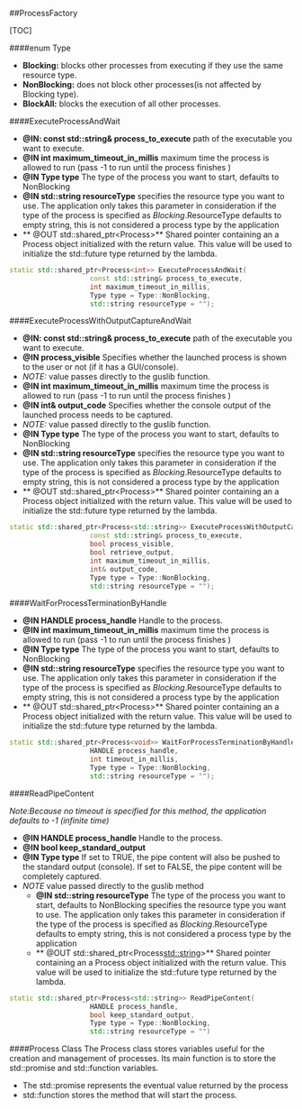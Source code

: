 ##ProcessFactory


[TOC]



####enum Type
* **Blocking:** blocks other processes from executing if they use the same resource type.
* **NonBlocking:** does not block other processes(is not affected by Blocking type).
* **BlockAll:** blocks the execution of all other processes. 

####ExecuteProcessAndWait
  * **@IN: const std::string& process_to_execute** 
  path of the executable you want to execute.
  * **@IN int maximum_timeout_in_millis** 
  maximum time the process is allowed to run (pass -1 to run until the process finishes ) 
  * **@IN Type type** 
  The type of the process you want to start, defaults to NonBlocking
  * **@IN std::string resourceType**
 specifies the resource type you want to use. The application only takes this parameter in consideration if the type of the process is specified as *Blocking*.ResourceType defaults to empty string, this is not considered a process type by the application
  * ** @OUT std::shared_ptr<Process<int>>** Shared pointer containing an a Process object initialized with the return value. This value will be used to initialize the std::future type returned by the lambda.
~~~cpp
static std::shared_ptr<Process<int>> ExecuteProcessAndWait(
					const std::string& process_to_execute, 
					int maximum_timeout_in_millis,
					Type type = Type::NonBlocking,
					std::string resourceType = "");
~~~


####ExecuteProcessWithOutputCaptureAndWait

 * **@IN: const std::string& process_to_execute** 
   path of the executable you want to execute.
 * **@IN process_visible** Specifies whether the launched process is shown to the user or not  (if it has a GUI/console). 
* *NOTE:* value passes directly to the guslib function.
 * **@IN int maximum_timeout_in_millis** 
  maximum time the process is allowed to run (pass -1 to run until the process finishes )
 * **@IN int& output_code** Specifies whether the console output of the launched process needs to be captured.
* *NOTE:* value passed  directly to the guslib function. 
 * **@IN Type type** 
  The type of the process you want to start, defaults to NonBlocking
 * **@IN std::string resourceType**
 specifies the resource type you want to use. The application only takes this parameter in consideration if the type of the process is specified as *Blocking*.ResourceType defaults to empty string, this is not considered a process type by the application
 * ** @OUT std::shared_ptr<Process<int>>** Shared pointer containing an a Process object initialized with the return value. This value will be used to initialize the std::future type returned by the lambda.
~~~cpp
static std::shared_ptr<Process<std::string>> ExecuteProcessWithOutputCaptureAndWait(
					const std::string& process_to_execute,
					bool process_visible,
					bool retrieve_output,
					int maximum_timeout_in_millis,
					int& output_code,
					Type type = Type::NonBlocking,
					std::string resourceType = "");
~~~

####WaitForProcessTerminationByHandle

  * **@IN HANDLE process_handle**  Handle to the process.
  * **@IN int maximum_timeout_in_millis** 
  maximum time the process is allowed to run (pass -1 to run until the process finishes ) 
  * **@IN Type type** 
  The type of the process you want to start, defaults to NonBlocking
  * **@IN std::string resourceType**
 specifies the resource type you want to use. The application only takes this parameter in consideration if the type of the process is specified as *Blocking*.ResourceType defaults to empty string, this is not considered a process type by the application
  * ** @OUT std::shared_ptr<Process<void>>** Shared pointer containing an a Process object initialized with the return value. This value will be used to initialize the std::future type returned by the lambda.
~~~cpp
static std::shared_ptr<Process<void>> WaitForProcessTerminationByHandle(
					HANDLE process_handle, 
					int timeout_in_millis,
					Type type = Type::NonBlocking,
					std::string resourceType = "");
~~~

####ReadPipeContent

_Note:Because no timeout is specified for this method, the application defaults to -1 (infinite time)_

  * **@IN HANDLE process_handle** Handle to the process.
  * **@IN  bool keep_standard_output**
  * **@IN Type type** If set to TRUE, the pipe content will also be pushed to
      the standard output (console). If set to FALSE, the pipe content will be completely
      captured.
* *NOTE* value passed directly to the guslib method
  * **@IN std::string resourceType** The type of the process you want to start, defaults to NonBlocking
 specifies the resource type you want to use. The application only takes this parameter in consideration if the type of the process is specified as *Blocking*.ResourceType defaults to empty string, this is not considered a process type by the application
  * ** @OUT std::shared_ptr<Process<std::string>>** Shared pointer containing an a Process object initialized with the return value. This value will be used to initialize the std::future type returned by the lambda.
~~~cpp
static std::shared_ptr<Process<std::string>> ReadPipeContent(
					HANDLE process_handle, 
					bool keep_standard_output, 
					Type type = Type::NonBlocking, 
					std::string resourceType = "")
~~~

####Process Class
The Process class stores variables useful for the creation and management of processes. 
Its main function is to store the std::promise and std::function variables. 
* The std::promise represents the eventual value returned by the process 
*  std::function stores the method that will start the process.